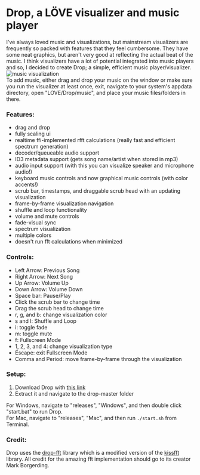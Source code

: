 Drop, a LÖVE visualizer and music player
==========

I've always loved music and visualizations, but mainstream visualizers are frequently so packed with features
that they feel cumbersome. They have some neat graphics, but aren't very good at reflecting the actual beat of
the music. I think visualizers have a lot of potential integrated into music players and so, I decided to
create Drop; a simple, efficient music player/visualizer.    
![music visualization](https://i.imgur.com/LLsSyNt.png)    
To add music, either drag and drop your music on the window or make sure you run the visualizer at least once, exit, navigate to your system's appdata directory, open "LOVE/Drop/music", and place your music files/folders in there.

### Features:
  - drag and drop
  - fully scaling ui
  - realtime ffi-implemented rfft calculations (really fast and efficient spectrum generation)
  - decoder/queueable audio support
  - ID3 metadata support (gets song name/artist when stored in mp3)
  - audio input support (with this you can visualize speaker and microphone audio!)
  - keyboard music controls and now graphical music controls (with color accents!)
  - scrub bar, timestamps, and draggable scrub head with an updating visualization
  - frame-by-frame visualization navigation
  - shuffle and loop functionality
  - volume and mute controls
  - fade-visual sync
  - spectrum visualization
  - multiple colors
  - doesn't run fft calculations when minimized

### Controls:
  - Left Arrow: Previous Song
  - Right Arrow: Next Song
  - Up Arrow: Volume Up
  - Down Arrow: Volume Down
  - Space bar: Pause/Play
  - Click the scrub bar to change time
  - Drag the scrub head to change time
  - r, g, and b: change visualization color
  - s and l: Shuffle and Loop
  - i: toggle fade
  - m: toggle mute
  - f: Fullscreen Mode
  - 1, 2, 3, and 4: change visualization type
  - Escape: exit Fullscreen Mode
  - Comma and Period: move frame-by-frame through the visualization

### Setup:
1. Download Drop with [this link](https://github.com/nabakin/drop/archive/master.zip)
2. Extract it and navigate to the drop-master folder

For Windows, navigate to "releases", "Windows", and then double click "start.bat" to run Drop.    
For Mac, navigate to "releases", "Mac", and then run `./start.sh` from Terminal.

### Credit:
Drop uses the [drop-fft](https://github.com/nabakin/drop-fft) library which is a modified version of the [kissfft](https://github.com/bazaar-projects/kissfft) library.  All credit for the amazing fft implementation should go to its creator Mark Borgerding.